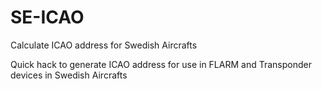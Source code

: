 # SE-ICAO
Calculate ICAO address for Swedish Aircrafts


Quick hack to generate ICAO address for use in FLARM and Transponder devices in Swedish Aircrafts
